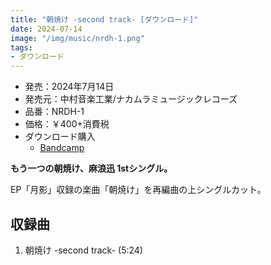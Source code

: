 ```yaml
---
title: "朝焼け -second track- [ダウンロード]"
date: 2024-07-14
image: "/img/music/nrdh-1.png"
tags:
- ダウンロード
---
```


- 発売：2024年7月14日
- 発売元：中村音楽工業/ナカムラミュージックレコーズ
- 品番：NRDH-1
- 価格：￥400+消費税
- ダウンロード購入
    - [Bandcamp](https://jinasanami.bandcamp.com/album/sunrise-colours-second-track)

**もう一つの朝焼け、麻浪迅 1stシングル。**

EP「月影」収録の楽曲「朝焼け」を再編曲の上シングルカット。

## 収録曲
1. 朝焼け -second track- (5:24)
